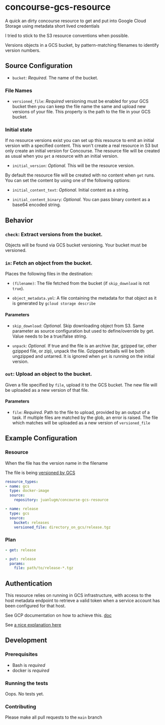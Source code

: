 # concourse-gcs-resource
A quick an dirty concourse resource to get and put into Google Cloud Storage using metadata short lived credentials

I tried to stick to the S3 resource conventions when possible. 

Versions objects in a GCS bucket, by pattern-matching filenames to identify
version numbers.

## Source Configuration

* `bucket`: *Required.* The name of the bucket.

### File Names

* `versioned_file`: *Required* versioning must be enabled for your GCS bucket then
  you can keep the file name the same and upload new versions of your file. This property is the path to the file
  in your GCS bucket.

### Initial state

If no resource versions exist you can set up this resource to emit an initial version with a specified content. This won't create a real resource in S3 but only create an initial version for Concourse. The resource file will be created as usual when you `get` a resource with an initial version.

* `initial_version`: *Optional.* This will be the resource version.

By default the resource file will be created with no content when `get` runs. You can set the content by using one of the following options:

* `initial_content_text`: *Optional.* Initial content as a string.

* `initial_content_binary`: *Optional.* You can pass binary content as a base64 encoded string.

## Behavior

### `check`: Extract versions from the bucket.

Objects will be found via GCS bucket versioning. Your bucket must be versioned.


### `in`: Fetch an object from the bucket.

Places the following files in the destination:

* `(filename)`: The file fetched from the bucket (if `skip_download` is not `true`).

* `object_metadata.yml`: A file containing the metadata for that object as it is generated by `gcloud storage describe`

#### Parameters

* `skip_download`: *Optional.* Skip downloading object from S3. Same parameter as source configuration but used to define/override by get. Value needs to be a true/false string.

* `unpack`: *Optional.* If true and the file is an archive (tar, gzipped tar, other gzipped file, or zip), unpack the file. Gzipped tarballs will be both ungzipped and untarred. It is ignored when `get` is running on the initial version.

### `out`: Upload an object to the bucket.

Given a file specified by `file`, upload it to the GCS bucket. The new file will be uploaded as
a new version of that file.

#### Parameters

* `file`: *Required.* Path to the file to upload, provided by an output of a task.
  If multiple files are matched by the glob, an error is raised. The file which
  matches will be uploaded as a new version of `versioned_file`

## Example Configuration

### Resource

When the file has the version name in the filename

The file is being [versioned by GCS](https://cloud.google.com/storage/docs/object-versioning)

``` yaml
resource_types:
- name: gcs
  type: docker-image
  source:
    repository: juanlugm/concourse-gcs-resource

- name: release
  type: gcs
  source:
    bucket: releases
    versioned_file: directory_on_gcs/release.tgz
```

### Plan

``` yaml
- get: release
```

``` yaml
- put: release
  params:
    file: path/to/release-*.tgz
```

## Authentication
This resource relies on running in GCS infrastructure, with access to the host metadata endpoint to retrieve a valid token when a service account has been configured for that host. 

See GCP documentation on how to achieve this. [doc](https://cloud.google.com/compute/docs/access/authenticate-workloads)

See [a nice explanation here](https://alexanderhose.com/understanding-the-gcp-metadata-service-and-service-accounts/#:~:text=One%20of%20the%20most%20prominent,without%20exposing%20long%2Dlived%20credentials.)

## Development

### Prerequisites

* Bash is *required* 
* docker is *required*

### Running the tests

Oops. No tests yet.

### Contributing

Please make all pull requests to the `main` branch